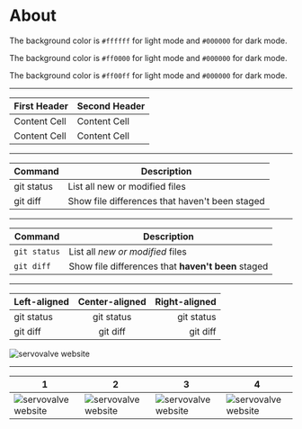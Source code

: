 # About


The background color is `#ffffff` for light mode and `#000000` for dark mode.

The background color is `#ff0000` for light mode and `#000000` for dark mode.

The background color is `#ff00ff` for light mode and `#000000` for dark mode.



****
| First Header  | Second Header |
| ------------- | ------------- |
| Content Cell  | Content Cell  |
| Content Cell  | Content Cell  |


****
| Command | Description |
| --- | --- |
| git status | List all new or modified files |
| git diff | Show file differences that haven't been staged |


****
| Command | Description |
| --- | --- |
| `git status` | List all *new or modified* files |
| `git diff` | Show file differences that **haven't been** staged |



****
| Left-aligned | Center-aligned | Right-aligned |
| :---         |     :---:      |          ---: |
| git status   | git status     | git status    |
| git diff     | git diff       | git diff      |


![servovalve website](https://www.servovalve.org/nova/img/hdr1.svg)

****
| 1   | 2   | 3   | 4   |
| --- | --- | --- | --- |
| ![servovalve website](https://www.servovalve.org/nova/img/hdr1.svg) | ![servovalve website](https://www.servovalve.org/nova/img/hdr1.svg) | ![servovalve website](https://www.servovalve.org/nova/img/hdr1.svg) | ![servovalve website](https://www.servovalve.org/nova/img/hdr1.svg) |
